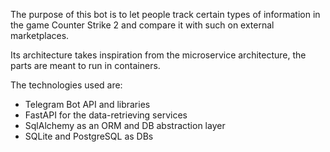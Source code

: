 The purpose of this bot is to let people track certain types of information in the game Counter Strike 2 and compare it with such on external marketplaces.

Its architecture takes inspiration from the microservice architecture, the parts are meant to run in containers.

The technologies used are:
- Telegram Bot API and libraries
- FastAPI for the data-retrieving services
- SqlAlchemy as an ORM and DB abstraction layer
- SQLite and PostgreSQL as DBs
